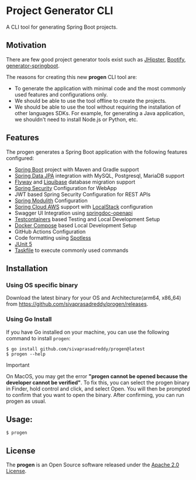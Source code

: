 # Project Generator CLI
A CLI tool for generating Spring Boot projects.

## Motivation
There are few good project generator tools exist such as [JHipster](https://www.jhipster.tech/), [Bootify](https://bootify.io/), [generator-springboot](https://github.com/sivaprasadreddy/generator-springboot).

The reasons for creating this new **progen** CLI tool are:
* To generate the application with minimal code and the most commonly used features and configurations only.
* We should be able to use the tool offline to create the projects.
* We should be able to use the tool without requiring the installation of other languages SDKs.
  For example, for generating a Java application, we shouldn't need to install Node.js or Python, etc.

## Features
The progen generates a Spring Boot application with the following features configured:

* [Spring Boot](https://spring.io/projects/spring-boot) project with Maven and Gradle support
* [Spring Data JPA](https://spring.io/projects/spring-data-jpa) integration with MySQL, Postgresql, MariaDB support
* [Flyway](https://www.red-gate.com/products/flyway/community/) and [Liquibase](https://www.liquibase.com/) database migration support
* [Spring Security](https://spring.io/projects/spring-security) Configuration for WebApp
* JWT based Spring Security Configuration for REST APIs
* [Spring Modulith](https://spring.io/projects/spring-modulith) Configuration
* [Spring Cloud AWS](https://awspring.io/) support with [LocalStack](https://www.localstack.cloud/) configuration
* Swagger UI Integration using [springdoc-openapi](https://springdoc.org/)
* [Testcontainers](https://java.testcontainers.org/) based Testing and Local Development Setup
* [Docker Compose](https://docs.docker.com/compose/) based Local Development Setup
* GitHub Actions Configuration
* Code formatting using [Spotless](https://github.com/diffplug/spotless)
* [JUnit 5](https://junit.org/junit5/)
* [Taskfile](https://taskfile.dev/) to execute commonly used commands


## Installation

### Using OS specific binary
Download the latest binary for your OS and Architecture(arm64, x86_64) 
from https://github.com/sivaprasadreddy/progen/releases.

### Using Go Install
If you have Go installed on your machine, you can use the following command to install `progen`:

```shell
$ go install github.com/sivaprasadreddy/progen@latest
$ progen --help
```

> [!IMPORTANT]
> On MacOS, you may get the error **"progen cannot be opened because the developer cannot be verified"**.
> To fix this, you can select the progen binary in Finder, hold control and click, and select Open.
> You will then be prompted to confirm that you want to open the binary. After confirming, you can run progen as usual.

## Usage:

```shell
$ progen
```

## License
The **progen** is an Open Source software
released under the [Apache 2.0 License](https://www.apache.org/licenses/LICENSE-2.0.html).
